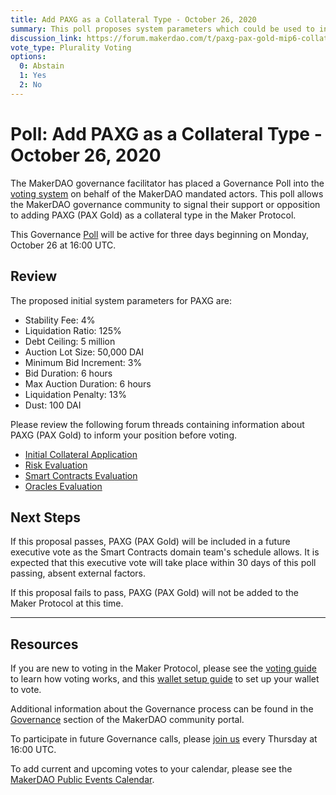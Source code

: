 ```yaml
---
title: Add PAXG as a Collateral Type - October 26, 2020
summary: This poll proposes system parameters which could be used to initialize PAXG as a new collateral type.
discussion_link: https://forum.makerdao.com/t/paxg-pax-gold-mip6-collateral-application/2584
vote_type: Plurality Voting
options:
  0: Abstain
  1: Yes
  2: No
---
```


# Poll: Add PAXG as a Collateral Type - October 26, 2020

The MakerDAO governance facilitator has placed a Governance Poll into the [voting system](https://vote.makerdao.com/polling) on behalf of the MakerDAO mandated actors. This poll allows the MakerDAO governance community to signal their support or opposition to adding PAXG (PAX Gold) as a collateral type in the Maker Protocol.

This Governance [Poll](https://community-development.makerdao.com/en/learn/governance/on-chain-gov) will be active for three days beginning on Monday, October 26 at 16:00 UTC.

## Review

The proposed initial system parameters for PAXG are:

- Stability Fee: 4%
- Liquidation Ratio: 125%
- Debt Ceiling: 5 million
- Auction Lot Size: 50,000 DAI
- Minimum Bid Increment: 3%
- Bid Duration: 6 hours
- Max Auction Duration: 6 hours
- Liquidation Penalty: 13%
- Dust: 100 DAI

Please review the following forum threads containing information about PAXG (PAX Gold) to inform your position before voting.

- [Initial Collateral Application](https://forum.makerdao.com/t/paxg-pax-gold-mip6-collateral-application/2584)
- [Risk Evaluation](https://forum.makerdao.com/t/paxg-collateral-onboarding-risk-evaluation/4833)
- [Smart Contracts Evaluation](https://forum.makerdao.com/t/paxg-erc20-token-smart-contract-domain-community-assessment/3443)
- [Oracles Evaluation](https://forum.makerdao.com/t/mip10c3-sp11-proposal-paxgusd-oracle-collateral-onboarding-oracle-assessment/4221)

## Next Steps

If this proposal passes, PAXG (PAX Gold) will be included in a future executive vote as the Smart Contracts domain team's schedule allows. It is expected that this executive vote will take place within 30 days of this poll passing, absent external factors.

If this proposal fails to pass, PAXG (PAX Gold) will not be added to the Maker Protocol at this time.

---

## Resources

If you are new to voting in the Maker Protocol, please see the [voting guide](https://community-development.makerdao.com/en/learn/governance/how-voting-works/) to learn how voting works, and this [wallet setup guide](https://community-development.makerdao.com/en/learn/governance/voting-setup/) to set up your wallet to vote.

Additional information about the Governance process can be found in the [Governance](https://community-development.makerdao.com/en/learn/governance) section of the MakerDAO community portal.

To participate in future Governance calls, please [join us](https://github.com/makerdao/community/tree/master/governance/governance-and-risk-meetings) every Thursday at 16:00 UTC.

To add current and upcoming votes to your calendar, please see the [MakerDAO Public Events Calendar](https://calendar.google.com/calendar/embed?src=makerdao.com_3efhm2ghipksegl009ktniomdk%40group.calendar.google.com&ctz=UTC&mode=week&showCalendars=0&showPrint=0).

